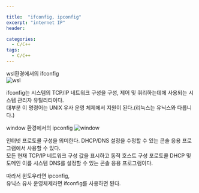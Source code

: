 ```yaml
---

title:  "ifconfig, ipconfig"
excerpt: "internet IP"
header:

categories:
  - C/C++
tags:
  - C/C++
---
```


wsl환경에서의 ifconfig  
![wsl](https://user-images.githubusercontent.com/75885992/117638975-6321e380-b1be-11eb-9c9d-f5be8d3beac4.jpg)  

ifconfig는 시스템의 TCP/IP 네트워크 구성을 구성, 제어 및 쿼리하는데에 사용되는 시스템 관리자 유틸리티이다.  
대부분 이 명령어는 UNIX 유사 운영 체제에서 지원이 된다.(리눅스는 유닉스와 다릅니다.)  


window 환경에서의 ipconfig
![window](https://user-images.githubusercontent.com/75885992/117638971-62894d00-b1be-11eb-91e8-8b5630049faa.png)  

인터넷 프로토콜 구성을 의미한다. DHCP/DNS 설정을 수정할 수 있는 콘솔 응용 프로그램에서 사용할 수 있다.  
모든 현재 TCP/IP 네트워크 구성 값을 표시하고 동적 호스트 구성 포로토콜 DHCP 및 도메인 이름 시스템 DNS를 설정할 수 있는 콘솔 응용 프로그램이다.  

따라서 윈도우라면 ipconfig,  
유닉스 유사 운영체제라면 ifconfig를 사용하면 된다.

